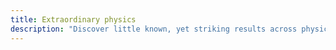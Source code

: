 ```yaml
---
title: Extraordinary physics
description: "Discover little known, yet striking results across physics and mathematics. Written in an accessible way for non-technical readers, yet with enough details to satisfy the more tech-savy readers."
---
```

